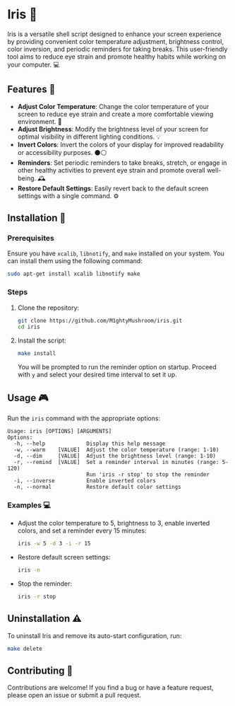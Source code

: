 # Iris 👀

Iris is a versatile shell script designed to enhance your screen experience by providing convenient color temperature adjustment, brightness control, color inversion, and periodic reminders for taking breaks. This user-friendly tool aims to reduce eye strain and promote healthy habits while working on your computer. 💻

## Features 🌟

- **Adjust Color Temperature**: Change the color temperature of your screen to reduce eye strain and create a more comfortable viewing environment. 🌇
- **Adjust Brightness**: Modify the brightness level of your screen for optimal visibility in different lighting conditions. 💡
- **Invert Colors**: Invert the colors of your display for improved readability or accessibility purposes. ⚫⚪
- **Reminders**: Set periodic reminders to take breaks, stretch, or engage in other healthy activities to prevent eye strain and promote overall well-being. 🕰️
- **Restore Default Settings**: Easily revert back to the default screen settings with a single command. ⚙️

## Installation 🚀

### Prerequisites

Ensure you have `xcalib`, `libnotify`, and `make` installed on your system. You can install them using the following command:

```bash
sudo apt-get install xcalib libnotify make
```

### Steps

1. Clone the repository:

   ```bash
   git clone https://github.com/M1ghtyMushroom/iris.git
   cd iris
   ```

2. Install the script:

   ```bash
   make install
   ```

   You will be prompted to run the reminder option on startup. Proceed with `y` and select your desired time interval to set it up.

## Usage 🎮

Run the `iris` command with the appropriate options:

```
Usage: iris [OPTIONS] [ARGUMENTS]
Options:
  -h, --help             Display this help message
  -w, --warm    [VALUE]  Adjust the color temperature (range: 1-10)
  -d, --dim     [VALUE]  Adjust the brightness level (range: 1-10)
  -r, --remind  [VALUE]  Set a reminder interval in minutes (range: 5-120)
                         Run 'iris -r stop' to stop the reminder
  -i, --inverse          Enable inverted colors
  -n, --normal           Restore default color settings
```

### Examples 💻

- Adjust the color temperature to 5, brightness to 3, enable inverted colors, and set a reminder every 15 minutes:

  ```bash
  iris -w 5 -d 3 -i -r 15
  ```

- Restore default screen settings:

  ```bash
  iris -n
  ```

- Stop the reminder:

  ```bash
  iris -r stop
  ```

## Uninstallation ⚠️

To uninstall Iris and remove its auto-start configuration, run:

```bash
make delete
```

## Contributing 🤝

Contributions are welcome! If you find a bug or have a feature request, please open an issue or submit a pull request.
